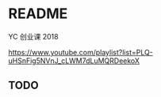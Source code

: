 # README

YC 创业课 2018

https://www.youtube.com/playlist?list=PLQ-uHSnFig5NVnJ_cLWM7dLuMQRDeekoX

## TODO
